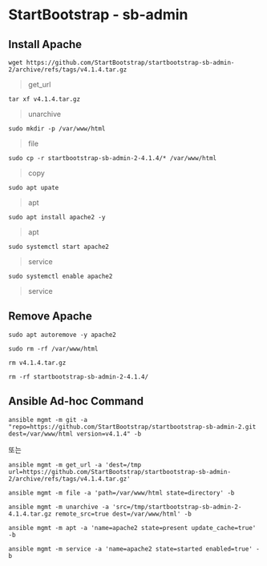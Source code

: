 # StartBootstrap - sb-admin

## Install Apache

```
wget https://github.com/StartBootstrap/startbootstrap-sb-admin-2/archive/refs/tags/v4.1.4.tar.gz
```
> get_url

```
tar xf v4.1.4.tar.gz
```
> unarchive

```
sudo mkdir -p /var/www/html
```
> file

```
sudo cp -r startbootstrap-sb-admin-2-4.1.4/* /var/www/html
```
> copy

```
sudo apt upate
```
> apt

```
sudo apt install apache2 -y
```
> apt

```
sudo systemctl start apache2
```
> service

```
sudo systemctl enable apache2
```
> service

## Remove Apache

```
sudo apt autoremove -y apache2
```

```
sudo rm -rf /var/www/html
```

```
rm v4.1.4.tar.gz
```

```
rm -rf startbootstrap-sb-admin-2-4.1.4/
```

## Ansible Ad-hoc Command

```
ansible mgmt -m git -a "repo=https://github.com/StartBootstrap/startbootstrap-sb-admin-2.git dest=/var/www/html version=v4.1.4" -b
```
또는
```
ansible mgmt -m get_url -a 'dest=/tmp url=https://github.com/StartBootstrap/startbootstrap-sb-admin-2/archive/refs/tags/v4.1.4.tar.gz'
```

```
ansible mgmt -m file -a 'path=/var/www/html state=directory' -b
```

```
ansible mgmt -m unarchive -a 'src=/tmp/startbootstrap-sb-admin-2-4.1.4.tar.gz remote_src=true dest=/var/www/html' -b
```

```
ansible mgmt -m apt -a 'name=apache2 state=present update_cache=true' -b
```

```
ansible mgmt -m service -a 'name=apache2 state=started enabled=true' -b
```
